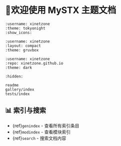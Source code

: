 # 📖欢迎使用 MySTX 主题文档


```{github-stats}
:username: xinetzone
:theme: tokyonight
:show_icons:
```

```{github-top-langs}
:username: xinetzone
:layout: compact
:theme: gruvbox
```

```{github-pinned-repo}
:username: xinetzone
:repo: xinetzone.github.io
:theme: dark
```

```{toctree}
:hidden:

readme
gallery/index
tests/index
```

## 📊 索引与搜索

* {ref}`genindex` - 查看所有索引条目
* {ref}`modindex` - 查看模块索引
* {ref}`search` - 搜索文档内容